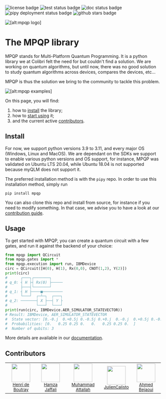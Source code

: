 ![license badge](https://img.shields.io/github/license/ColibrITD-SAS/mpqp?logo=openaccess&logoColor=white)
![test status badge](https://img.shields.io/github/actions/workflow/status/ColibrITD-SAS/mpqp/tests.yml?branch=dev&label=tests&logo=pytest&logoColor=white)
![doc status badge](https://img.shields.io/github/actions/workflow/status/ColibrITD-SAS/mpqp/doc.yml?label=doc&logo=read-the-docs&logoColor=white)
![pipy deployment status badge](https://img.shields.io/github/actions/workflow/status/ColibrITD-SAS/mpqp/pipy.yml?label=pipy&logo=pypi&logoColor=white)
![github stars badge](https://img.shields.io/github/stars/ColibrITD-SAS/mpqp?logo=github)

![[alt:mpqp logo]](resources/dark-logo.svg)

# The MPQP library

MPQP stands for Multi-Platform Quantum Programming. It is a python library we at
Colibri felt the need for but couldn't find a solution. We are working on
quantum algorithms, but until now, there was no good solution to study quantum
algorithms across devices, compares the devices, etc...

MPQP is thus the solution we bring to the community to tackle this problem.

![[alt:mpqp examples]](resources/mpqp-usage.gif)

On this page, you will find:

1. how to [install](#install) the library;
2. how to [start using](#usage) it;
3. and the current active [contributors](#contributors).

## Install

For now, we support python versions 3.9 to 3.11, and every major OS (Windows,
Linux and MacOS). We are dependant on the SDKs we support to enable various
python versions and OS support, for instance, MPQP was validated on Ubuntu LTS
20.04, while Ubuntu 18.04 is not supported because myQLM does not support it.

The preferred installation method is with the `pipy` repo. In order to use this
installation method, simply run

```
pip install mpqp
```

You can also clone this repo and install from source, for instance if you need
to modify something. In that case, we advise you to have a look at our
[contribution guide](CONTRIBUTING.md).

## Usage

To get started with MPQP, you can create a quantum circuit with a few gates, and
run it against the backend of your choice:

```py
from mpqp import QCircuit
from mpqp.gates import *
from mpqp.execution import run, IBMDevice
circ = QCircuit([H(0), H(1), Rx(0,0), CNOT(1,2), Y(2)])
print(circ)
#      ┌───┐┌───────┐
# q_0: ┤ H ├┤ Rx(0) ├─────
#      ├───┤└───────┘
# q_1: ┤ H ├────■─────────
#      └───┘  ┌─┴─┐  ┌───┐
# q_2: ───────┤ X ├──┤ Y ├
#             └───┘  └───┘
print(run(circ, IBMDevice.AER_SIMULATOR_STATEVECTOR))
# Result: IBMDevice, AER_SIMULATOR_STATEVECTOR
#  State vector: [0.-0.j  0.+0.5j 0.-0.5j 0.+0.j  0.-0.j  0.+0.5j 0.-0.5j 0.+0.j ]
#  Probabilities: [0.   0.25 0.25 0.   0.   0.25 0.25 0.  ]
#  Number of qubits: 3
```

More details are available in our [documentation](https://mpqpdoc.colibri-quantum.com).

## Contributors

<table>
<tr>
<td style="text-align:center">
<img src="https://github.com/Henri-ColibrITD.png" width="60px;"/><br/><sub><a href="https://github.com/Henri-ColibrITD">Henri de Boutray</a></sub>
</td>
<td style="text-align:center">
<img src="https://github.com/hJaffaliColibritd.png" width="60px;"/><br/><sub><a href="https://github.com/hJaffaliColibritd">Hamza Jaffali</a></sub>
</td>
<td style="text-align:center">
<img src="https://github.com/MoHermes.png" width="60px;"/><br /><sub><a href="https://github.com/MoHermes">Muhammad Attallah</a></sub>
</td>
<td style="text-align:center">
<img src="https://github.com/JulienCalistoTD.png" width="60px;"/><br/><sub><a href="https://github.com/JulienCalistoTD">JulienCalisto</a></sub>
</td>
<td style="text-align:center">
<img src="https://github.com/ah4dev.png" width="60px;"/><br /><sub><a href="https://github.com/ah4dev">Ahmed Bejaoui</a></sub>
</td>
</tr>
</table>
